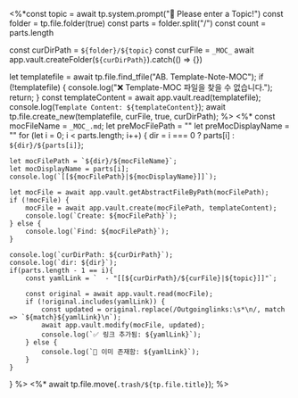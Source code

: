 <%*const topic = await tp.system.prompt("📘 Please enter a Topic!")
const folder = tp.file.folder(true)
const parts = folder.split("/")
const count = parts.length

const curDirPath = `${folder}/${topic}`
const curFile = `_MOC_`
await app.vault.createFolder(`${curDirPath}`).catch(() => {})

let templatefile = await tp.file.find_tfile("AB. Template-Note-MOC");
if (!templatefile) {
	console.log("❌ Template-MOC 파일을 찾을 수 없습니다.");
	return;
}
const templateContent = await app.vault.read(templatefile);
console.log(`Template Content: ${templateContent}`);
await tp.file.create_new(templatefile, curFile, true, curDirPath);
%>
<%*
const mocFileName     = `_MOC_.md`;
let preMocFilePath    = ""
let preMocDisplayName = ""
for (let i = 0; i < parts.length; i++) {
	dir = i === 0 ? parts[i] : `${dir}/${parts[i]}`;
	
	let mocFilePath = `${dir}/${mocFileName}`;
	let mocDisplayName = parts[i];
	console.log(`[[${mocFilePath}|${mocDisplayName}]]`);
	
	let mocFile = await app.vault.getAbstractFileByPath(mocFilePath);
	if (!mocFile) {
		mocFile = await app.vault.create(mocFilePath, templateContent);
		console.log(`Create: ${mocFilePath}`);
	} else {
		console.log(`Find: ${mocFilePath}`);
	}

	console.log(`curDirPath: ${curDirPath}`);
	console.log(`dir: ${dir}`);
	if(parts.length - 1 == i){
		const yamlLink = `  - "[[${curDirPath}/${curFile}|${topic}]]"`;
		
		const original = await app.vault.read(mocFile);
		if (!original.includes(yamlLink)) {
			const updated = original.replace(/Outgoinglinks:\s*\n/, match => `${match}${yamlLink}\n`);
			await app.vault.modify(mocFile, updated);
			console.log(`✅ 링크 추가됨: ${yamlLink}`);
		} else {
			console.log(`🔁 이미 존재함: ${yamlLink}`);
		}
	}
}
%>
<%* await tp.file.move(`.trash/${tp.file.title}`); %>
